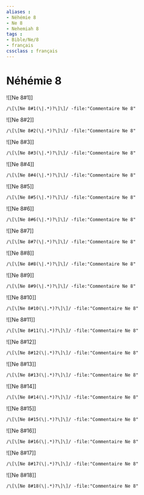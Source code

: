 ```yaml
---
aliases : 
- Néhémie 8
- Ne 8
- Nehemiah 8
tags : 
- Bible/Ne/8
- français
cssclass : français
---
```


# Néhémie 8

![[Ne 8#1]]

```query
/\[\[Ne 8#1(\|.*)?\]\]/ -file:"Commentaire Ne 8"
```

![[Ne 8#2]]

```query
/\[\[Ne 8#2(\|.*)?\]\]/ -file:"Commentaire Ne 8"
```

![[Ne 8#3]]

```query
/\[\[Ne 8#3(\|.*)?\]\]/ -file:"Commentaire Ne 8"
```

![[Ne 8#4]]

```query
/\[\[Ne 8#4(\|.*)?\]\]/ -file:"Commentaire Ne 8"
```

![[Ne 8#5]]

```query
/\[\[Ne 8#5(\|.*)?\]\]/ -file:"Commentaire Ne 8"
```

![[Ne 8#6]]

```query
/\[\[Ne 8#6(\|.*)?\]\]/ -file:"Commentaire Ne 8"
```

![[Ne 8#7]]

```query
/\[\[Ne 8#7(\|.*)?\]\]/ -file:"Commentaire Ne 8"
```

![[Ne 8#8]]

```query
/\[\[Ne 8#8(\|.*)?\]\]/ -file:"Commentaire Ne 8"
```

![[Ne 8#9]]

```query
/\[\[Ne 8#9(\|.*)?\]\]/ -file:"Commentaire Ne 8"
```

![[Ne 8#10]]

```query
/\[\[Ne 8#10(\|.*)?\]\]/ -file:"Commentaire Ne 8"
```

![[Ne 8#11]]

```query
/\[\[Ne 8#11(\|.*)?\]\]/ -file:"Commentaire Ne 8"
```

![[Ne 8#12]]

```query
/\[\[Ne 8#12(\|.*)?\]\]/ -file:"Commentaire Ne 8"
```

![[Ne 8#13]]

```query
/\[\[Ne 8#13(\|.*)?\]\]/ -file:"Commentaire Ne 8"
```

![[Ne 8#14]]

```query
/\[\[Ne 8#14(\|.*)?\]\]/ -file:"Commentaire Ne 8"
```

![[Ne 8#15]]

```query
/\[\[Ne 8#15(\|.*)?\]\]/ -file:"Commentaire Ne 8"
```

![[Ne 8#16]]

```query
/\[\[Ne 8#16(\|.*)?\]\]/ -file:"Commentaire Ne 8"
```

![[Ne 8#17]]

```query
/\[\[Ne 8#17(\|.*)?\]\]/ -file:"Commentaire Ne 8"
```

![[Ne 8#18]]

```query
/\[\[Ne 8#18(\|.*)?\]\]/ -file:"Commentaire Ne 8"
```

